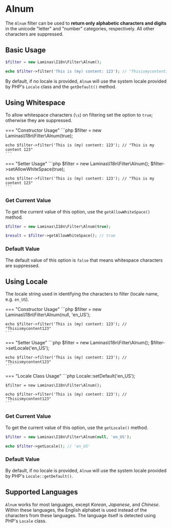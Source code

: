 # Alnum

The `Alnum` filter can be used to **return only alphabetic characters and
digits** in the unicode "letter" and "number" categories, respectively. All
other characters are suppressed.

## Basic Usage

```php
$filter = new Laminas\I18n\Filter\Alnum();

echo $filter->filter('This is (my) content: 123'); // "Thisismycontent123"
```

By default, if no locale is provided, `Alnum` will use the system locale
provided by PHP's `Locale` class and the `getDefault()` method.

## Using Whitespace

To allow whitespace characters (`\s`) on filtering set the option to `true`;
otherwise they are suppressed.

<!-- markdownlint-disable MD038 MD009 MD046 -->
=== "Constructor Usage"
    ```php
    $filter = new Laminas\I18n\Filter\Alnum(true);

    echo $filter->filter('This is (my) content: 123'); // "This is my content 123"
    ```

=== "Setter Usage"
    ```php
    $filter = new Laminas\I18n\Filter\Alnum();
    $filter->setAllowWhiteSpace(true);

    echo $filter->filter('This is (my) content: 123'); // "This is my content 123"
    ```
<!-- markdownlint-restore -->

### Get Current Value

To get the current value of this option, use the `getAllowWhiteSpace()` method.

```php
$filter = new Laminas\I18n\Filter\Alnum(true);

$result = $filter->getAllowWhiteSpace(); // true
```

### Default Value

The default value of this option is `false` that means whitespace characters are
suppressed.

## Using Locale

The locale string used in identifying the characters to filter (locale name,
e.g. `en_US`).

<!-- markdownlint-disable MD038 MD009 MD046 -->
=== "Constructor Usage"
    ```php
    $filter = new Laminas\I18n\Filter\Alnum(null, 'en_US');

    echo $filter->filter('This is (my) content: 123'); // "Thisismycontent123"
    ```

=== "Setter Usage"
    ```php
    $filter = new Laminas\I18n\Filter\Alnum();
    $filter->setLocale('en_US');

    echo $filter->filter('This is (my) content: 123'); // "Thisismycontent123"
    ```

=== "Locale Class Usage"
    ```php
    Locale::setDefault('en_US');

    $filter = new Laminas\I18n\Filter\Alnum();

    echo $filter->filter('This is (my) content: 123'); // "Thisismycontent123"
    ```
<!-- markdownlint-restore -->

### Get Current Value

To get the current value of this option, use the `getLocale()` method.

```php
$filter = new Laminas\I18n\Filter\Alnum(null, 'en_US');

echo $filter->getLocale(); // 'en_US'
```

### Default Value

By default, if no locale is provided, `Alnum` will use the system locale
provided by PHP's `Locale::getDefault()`.

## Supported Languages

`Alnum` works for most languages, except *Korean*, *Japanese*, and *Chinese*.
Within these languages, the English alphabet is used instead of the characters
from these languages. The language itself is detected using PHP's `Locale`
class.
